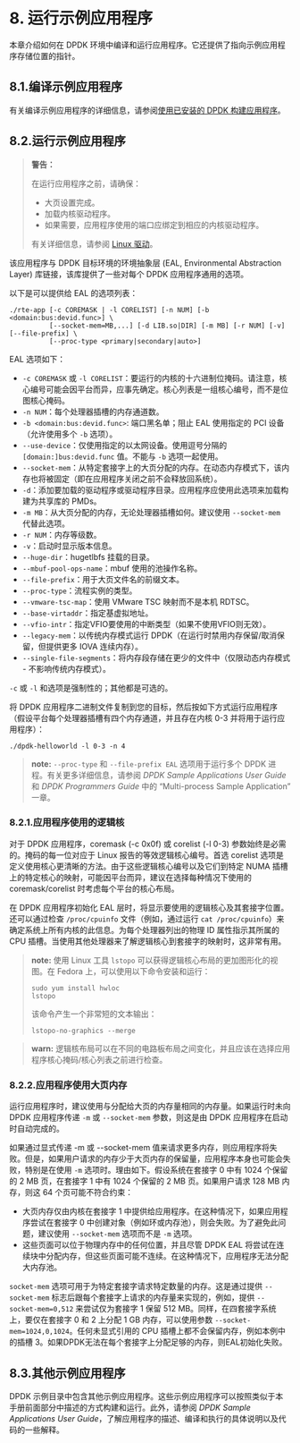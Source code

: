 # 8. 运行示例应用程序

本章介绍如何在 DPDK 环境中编译和运行应用程序。它还提供了指向示例应用程序存储位置的指针。

## 8.1.编译示例应用程序

有关编译示例应用程序的详细信息，请参阅[使用已安装的 DPDK 构建应用程序](https://doc.dpdk.org/guides/linux_gsg/build_dpdk.html#building-app-using-installed-dpdk)。

## 8.2.运行示例应用程序

> **警告：**
> 
> 在运行应用程序之前，请确保：
> 
> - 大页设置完成。
> - 加载内核驱动程序。
> - 如果需要，应用程序使用的端口应绑定到相应的内核驱动程序。
> 
> 有关详细信息，请参阅 [Linux 驱动](https://doc.dpdk.org/guides/linux_gsg/linux_drivers.html#linux-gsg-linux-drivers)。

该应用程序与 DPDK 目标环境的环境抽象层 (EAL, Environmental Abstraction Layer) 库链接，该库提供了一些对每个 DPDK 应用程序通用的选项。

以下是可以提供给 EAL 的选项列表：

```
./rte-app [-c COREMASK | -l CORELIST] [-n NUM] [-b <domain:bus:devid.func>] \
          [--socket-mem=MB,...] [-d LIB.so|DIR] [-m MB] [-r NUM] [-v] [--file-prefix] \
          [--proc-type <primary|secondary|auto>]
```

EAL 选项如下：
- `-c COREMASK` 或 `-l CORELIST`：要运行的内核的十六进制位掩码。请注意，核心编号可能会因平台而异，应事先确定。核心列表是一组核心编号，而不是位图核心掩码。
- `-n NUM`：每个处理器插槽的内存通道数。
- `-b <domain:bus:devid.func>`: 端口黑名单；阻止 EAL 使用指定的 PCI 设备（允许使用多个 `-b` 选项）。
- `--use-device`：仅使用指定的以太网设备。使用逗号分隔的 `[domain:]bus:devid.func` 值。不能与 `-b` 选项一起使用。
- `--socket-mem`：从特定套接字上的大页分配的内存。在动态内存模式下，该内存也将被固定（即在应用程序关闭之前不会释放回系统）。
- `-d`：添加要加载的驱动程序或驱动程序目录。应用程序应使用此选项来加载构建为共享库的 PMDs。
- `-m MB`：从大页分配的内存，无论处理器插槽如何。建议使用 `--socket-mem `代替此选项。
- `-r NUM`：内存等级数。
- `-v`：启动时显示版本信息。
- `--huge-dir`：hugetlbfs 挂载的目录。
- `--mbuf-pool-ops-name`：mbuf 使用的池操作名称。
- `--file-prefix`：用于大页文件名的前缀文本。
- `--proc-type`：流程实例的类型。
- `--vmware-tsc-map`：使用 VMware TSC 映射而不是本机 RDTSC。
- `--base-virtaddr`：指定基虚拟地址。
- `--vfio-intr`：指定VFIO要使用的中断类型（如果不使用VFIO则无效）。
- `--legacy-mem`：以传统内存模式运行 DPDK（在运行时禁用内存保留/取消保留，但提供更多 IOVA 连续内存）。
- `--single-file-segments`：将内存段存储在更少的文件中（仅限动态内存模式 - 不影响传统内存模式）。

`-c` 或 `-l` 和选项是强制性的；其他都是可选的。

将 DPDK 应用程序二进制文件复制到您的目标，然后按如下方式运行应用程序（假设平台每个处理器插槽有四个内存通道，并且存在内核 0-3 并将用于运行应用程序）：

```
./dpdk-helloworld -l 0-3 -n 4
```

> **note:**
> `--proc-type` 和 `--file-prefix EAL` 选项用于运行多个 DPDK 进程。有关更多详细信息，请参阅 *DPDK Sample Applications User Guide* 和 *DPDK Programmers Guide* 中的 “Multi-process Sample Application” 一章。

### 8.2.1.应用程序使用的逻辑核

对于 DPDK 应用程序，coremask  (-c 0x0f) 或 corelist (-l 0-3) 参数始终是必需的。掩码的每一位对应于 Linux 报告的等效逻辑核心编号。首选 corelist 选项是定义使用核心更清晰的方法。由于这些逻辑核心编号以及它们到特定 NUMA 插槽上的特定核心的映射，可能因平台而异，建议在选择每种情况下使用的 coremask/corelist 时考虑每个平台的核心布局。

在 DPDK 应用程序初始化 EAL 层时，将显示要使用的逻辑核心及其套接字位置。还可以通过检查 `/proc/cpuinfo` 文件（例如，通过运行 `cat /proc/cpuinfo`）来确定系统上所有内核的此信息。为每个处理器列出的物理 ID 属性指示其所属的 CPU 插槽。当使用其他处理器来了解逻辑核心到套接字的映射时，这非常有用。

> **note:** 
> 使用 Linux 工具 `lstopo` 可以获得逻辑核心布局的更加图形化的视图。在 Fedora 上，可以使用以下命令安装和运行：
> ```
> sudo yum install hwloc
> lstopo
> ```
>
> 该命令产生一个非常短的文本输出：
> 
> ```
> lstopo-no-graphics --merge
> ```

> **warn:**
> 逻辑核布局可以在不同的电路板布局之间变化，并且应该在选择应用程序核心掩码/核心列表之前进行检查。

### 8.2.2.应用程序使用大页内存

运行应用程序时，建议使用与分配给大页的内存量相同的内存量。如果运行时未向 DPDK 应用程序传递 `-m` 或 `--socket-mem` 参数，则这是由 DPDK 应用程序在启动时自动完成的。

如果通过显式传递 -m 或 --socket-mem 值来请求更多内存，则应用程序将失败。但是，如果用户请求的内存少于大页内存的保留量，应用程序本身也可能会失败，特别是在使用 `-m` 选项时。理由如下。假设系统在套接字 0 中有 1024 个保留的 2 MB 页，在套接字 1 中有 1024 个保留的 2 MB 页。如果用户请求 128 MB 内存，则这 64 个页可能不符合约束：
- 大页内存仅由内核在套接字 1 中提供给应用程序。在这种情况下，如果应用程序尝试在套接字 0 中创建对象（例如环或内存池），则会失败。为了避免此问题，建议使用 `--socket-mem` 选项而不是 `-m` 选项。
- 这些页面可以位于物理内存中的任何位置，并且尽管 DPDK EAL 将尝试在连续块中分配内存，但这些页面可能不连续。在这种情况下，应用程序无法分配大内存池。

`socket-mem` 选项可用于为特定套接字请求特定数量的内存。这是通过提供 `--socket-mem` 标志后跟每个套接字上请求的内存量来实现的，例如，提供 `--socket-mem=0,512` 来尝试仅为套接字 1 保留 512 MB。同样，在四套接字系统上，要仅在套接字 0 和 2 上分配 1 GB 内存，可以使用参数 `--socket-mem=1024,0,1024`。任何未显式引用的 CPU 插槽上都不会保留内存，例如本例中的插槽 3。如果DPDK无法在每个套接字上分配足够的内存，则EAL初始化失败。

## 8.3.其他示例应用程序

DPDK 示例目录中包含其他示例应用程序。这些示例应用程序可以按照类似于本手册前面部分中描述的方式构建和运行。此外，请参阅 *DPDK Sample Applications User Guide*，了解应用程序的描述、编译和执行的具体说明以及代码的一些解释。
